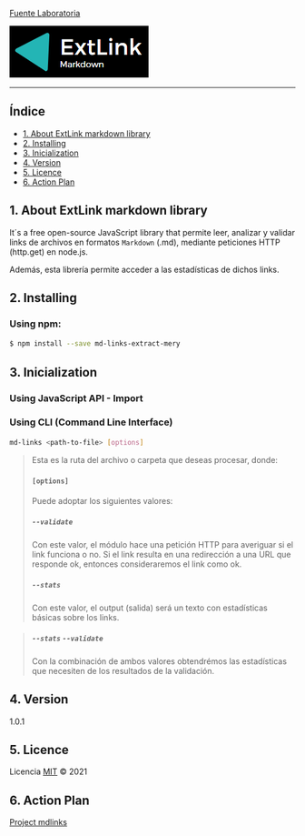 [Fuente Laboratoria](https://github.com/meryvera/LIM014-mdlinks/blob/main/READMELAB.md)

![ExtLink](https://github.com/meryvera/LIM014-mdlinks/blob/main/src/img/ExtLink.png)

***
## Índice

* [1. About ExtLink markdown library](#1-about)
* [2. Installing](#2-installing)
* [3. Inicialization](#3-inicialization)
* [4. Version](#4-version)
* [5. Licence](#5-licence)
* [6. Action Plan](#6-action-plan)

## 1. About ExtLink markdown library
It´s a free open-source JavaScript library that permite leer, analizar y validar links de archivos en formatos `Markdown` (.md), mediante peticiones HTTP (http.get) en node.js.

Además, esta librería permite acceder a las estadísticas de dichos links.

## 2. Installing
### Using npm:

```sh
$ npm install --save md-links-extract-mery
```
## 3. Inicialization
### Using JavaScript API - Import

### Using CLI (Command Line Interface)

```sh
md-links <path-to-file> [options]
```
> Esta es la ruta del archivo o carpeta que deseas procesar, donde:
 > #### `[options]` 
 > Puede adoptar los siguientes valores:
 > ##### `--validate`
 > Con este valor, el módulo  hace una petición HTTP para averiguar si el link funciona o no. Si el link resulta en una redirección a una URL que responde ok, entonces consideraremos el link como ok.
 > ##### `--stats` 
 > Con este valor, el output (salida) será un texto con estadísticas básicas sobre los links.

 > ##### `--stats` `--validate`
 > Con la combinación de ambos valores obtendrémos las estadísticas que necesiten de los resultados de la validación.

## 4. Version
1.0.1
## 5. Licence
Licencia [MIT](https://opensource.org/licenses/MIT) ©️ 2021

## 6. Action Plan
[Project mdlinks](https://github.com/meryvera/LIM014-mdlinks/projects/2)
